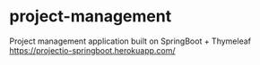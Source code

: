 # project-management
 Project management application built on SpringBoot + Thymeleaf
https://projectio-springboot.herokuapp.com/
